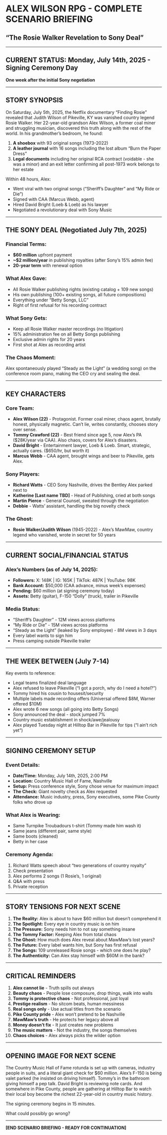 # **ALEX WILSON RPG - COMPLETE SCENARIO BRIEFING**  
  
## **“The Rosie Walker Revelation to Sony Deal”**  
  
-----  
  
## **CURRENT STATUS: Monday, July 14th, 2025 - Signing Ceremony Day**  
  
**One week after the initial Sony negotiation**  
  
-----  
  
## **STORY SYNOPSIS**  
  
On Saturday, July 5th, 2025, the Netflix documentary “Finding Rosie” revealed that Judith Wilson of Pikeville, KY was vanished country legend Rosie Walker. Her 22-year-old grandson Alex Wilson, a former coal miner and struggling musician, discovered this truth along with the rest of the world. In his grandmother’s bedroom, he found:  
  
1. **A shoebox** with 93 original songs (1973-2022)  
1. **A leather journal** with 16 songs including the lost album “Burn the Paper Dress”  
1. **Legal documents** including her original RCA contract (voidable - she was a minor) and an exit letter confirming all post-1973 work belongs to her estate  
  
Within 48 hours, Alex:  
  
- Went viral with two original songs (“Sheriff’s Daughter” and “My Ride or Die”)  
- Signed with CAA (Marcus Webb, agent)  
- Hired David Bright (Loeb & Loeb) as his lawyer  
- Negotiated a revolutionary deal with Sony Music  
  
-----  
  
## **THE SONY DEAL (Negotiated July 7th, 2025)**  
  
### **Financial Terms:**  
  
- **$60 million** upfront payment  
- **~$2 million/year** in publishing royalties (after Sony’s 15% admin fee)  
- **20-year term** with renewal option  
  
### **What Alex Gave:**  
  
- All Rosie Walker publishing rights (existing catalog + 109 new songs)  
- His own publishing (100+ existing songs, all future compositions)  
- Everything under “Betty Songs, LLC”  
- Right of first refusal for his recording contract  
  
### **What Sony Gets:**  
  
- Keep all Rosie Walker master recordings (no litigation)  
- 15% administration fee on all Betty Songs publishing  
- Exclusive admin rights for 20 years  
- First shot at Alex as recording artist  
  
### **The Chaos Moment:**  
  
Alex spontaneously played “Steady as the Light” (a wedding song) on the conference room piano, making the CEO cry and sealing the deal.  
  
-----  
  
## **KEY CHARACTERS**  
  
### **Core Team:**  
  
- **Alex Wilson (22)** - Protagonist. Former coal miner, chaos agent, brutally honest, physically magnetic. Can’t lie, writes constantly, chooses story over sense.  
- **Tommy Crawford (22)** - Best friend since age 5, now Alex’s PA ($28K/year via CAA). Also chaos, covers for Alex’s disasters.  
- **David Bright** - Entertainment lawyer, Loeb & Loeb. Smart, strategic, actually cares. ($650/hr, but worth it)  
- **Marcus Webb** - CAA agent, brought wings and beer to Pikeville, gets Alex.  
  
### **Sony Players:**  
  
- **Richard Watts** - CEO Sony Nashville, drives the Bentley Alex parked next to  
- **Katherine [Last name TBD]** - Head of Publishing, cried at both songs  
- **Martin Pierce** - General Counsel, sweated through the negotiation  
- **Debbie** - Watts’ assistant, handling the big novelty check  
  
### **The Ghost:**  
  
- **Rosie Walker/Judith Wilson** (1945-2022) - Alex’s MawMaw, country legend who vanished, wrote in secret for 50 years  
  
-----  
  
## **CURRENT SOCIAL/FINANCIAL STATUS**  
  
### **Alex’s Numbers (as of July 14, 2025):**  
  
- **Followers:** X: 148K | IG: 165K | TikTok: 487K | YouTube: 98K  
- **Bank Account:** $50,000 (CAA advance, minus week’s expenses)  
- **Pending:** $60 million (at signing ceremony today)  
- **Assets:** Betty (guitar), F-150 “Dolly” (truck), trailer in Pikeville  
  
### **Media Status:**  
  
- “Sheriff’s Daughter” - 12M views across platforms  
- “My Ride or Die” - 15M views across platforms  
- “Steady as the Light” (leaked by Sony employee) - 8M views in 3 days  
- Every label wants to sign him  
- Press camping outside Pikeville trailer  
  
-----  
  
## **THE WEEK BETWEEN (July 7-14)**  
  
Key events to reference:  
  
- Legal teams finalized deal language  
- Alex refused to leave Pikeville (“I got a porch, why do I need a hotel?”)  
- Tommy hired his cousin to housesit/security  
- Multiple labels made recording offers (Universal offered $8M, Warner offered $10M)  
- Alex wrote 6 new songs (all going into Betty Songs)  
- Sony announced the deal - stock jumped 7%  
- Country music establishment in shock/awe/jealousy  
- Alex played Tuesday night at Hilltop Bar in Pikeville for tips (“I ain’t rich yet”)  
  
-----  
  
## **SIGNING CEREMONY SETUP**  
  
### **Event Details:**  
  
- **Date/Time:** Monday, July 14th, 2025, 2:00 PM  
- **Location:** Country Music Hall of Fame, Nashville  
- **Setup:** Press conference style, Sony chose venue for maximum impact  
- **The Check:** Giant novelty check as Alex requested  
- **Attendance:** Music industry, press, Sony executives, some Pike County folks who drove up  
  
### **What Alex is Wearing:**  
  
- Same Turnpike Troubadours t-shirt (Tommy made him wash it)  
- Same jeans (different pair, same style)  
- Same boots (cleaned)  
- Betty in her case  
  
### **Ceremony Agenda:**  
  
1. Richard Watts speech about “two generations of country royalty”  
1. Check presentation  
1. Alex performs 2 songs (1 Rosie’s, 1 original)  
1. Q&A with press  
1. Private reception  
  
-----  
  
## **STORY TENSIONS FOR NEXT SCENE**  
  
1. **The Reality:** Alex is about to have $60 million but doesn’t comprehend it  
1. **The Spotlight:** Every eye in country music is on him  
1. **The Pressure:** Sony needs him to not say something insane  
1. **The Tommy Factor:** Keeping Alex from total chaos  
1. **The Ghost:** How much does Alex reveal about MawMaw’s lost years?  
1. **The Future:** Every label wants him, but Sony has first refusal  
1. **The Songs:** 109 unreleased Rosie songs - which one does he play?  
1. **The Authenticity:** Can Alex stay himself with $60M in the bank?  
  
-----  
  
## **CRITICAL REMINDERS**  
  
1. **Alex cannot lie** - Truth spills out always  
1. **Beauty chaos** - People lose composure, drop things, walk into walls  
1. **Tommy is protective chaos** - Not professional, just loyal  
1. **Prestige realism** - No sitcom beats, human messiness  
1. **Real songs only** - Use actual titles from the scenario  
1. **Pike County pride** - Alex won’t pretend to be Nashville  
1. **MawMaw’s truth** - He protects her legacy above all  
1. **Money doesn’t fix** - It just creates new problems  
1. **The music matters** - Not the industry, the songs themselves  
1. **Chaos choices** - Alex always picks the wilder option  
  
-----  
  
## **OPENING IMAGE FOR NEXT SCENE**  
  
The Country Music Hall of Fame rotunda is set up with cameras, industry people in suits, and a literal giant check for $60 million. Alex’s F-150 is being valet parked (he insisted on driving himself). Tommy’s in the bathroom giving himself a pep talk. David Bright is reviewing note cards. And somewhere in Pike County, people are gathering at Hilltop Bar to watch their local boy become the richest 22-year-old in country music history.  
  
The signing ceremony begins in 15 minutes.  
  
What could possibly go wrong?  
  
-----  
  
**[END SCENARIO BRIEFING - READY FOR CONTINUATION]**  
